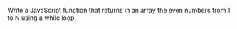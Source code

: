 Write a JavaScript function that returns in an array the even numbers from 1 to N using a while loop.
